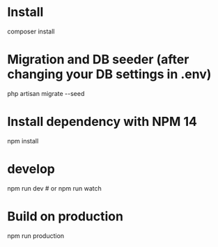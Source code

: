 # Install
composer install

# Migration and DB seeder (after changing your DB settings in .env)
php artisan migrate --seed

# Install dependency with NPM 14
npm install

# develop
npm run dev # or npm run watch

# Build on production
npm run production
```
